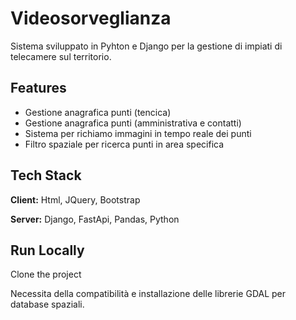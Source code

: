 
# Videosorveglianza

Sistema sviluppato in Pyhton e Django per la gestione di impiati di telecamere sul territorio.




## Features

- Gestione anagrafica punti (tencica)
- Gestione anagrafica punti (amministrativa e contatti)
- Sistema per richiamo immagini in tempo reale dei punti
- Filtro spaziale per ricerca punti in area specifica


## Tech Stack

**Client:** Html, JQuery, Bootstrap

**Server:** Django, FastApi, Pandas, Python


## Run Locally

Clone the project


Necessita della compatibilità e installazione delle librerie GDAL per database spaziali.

